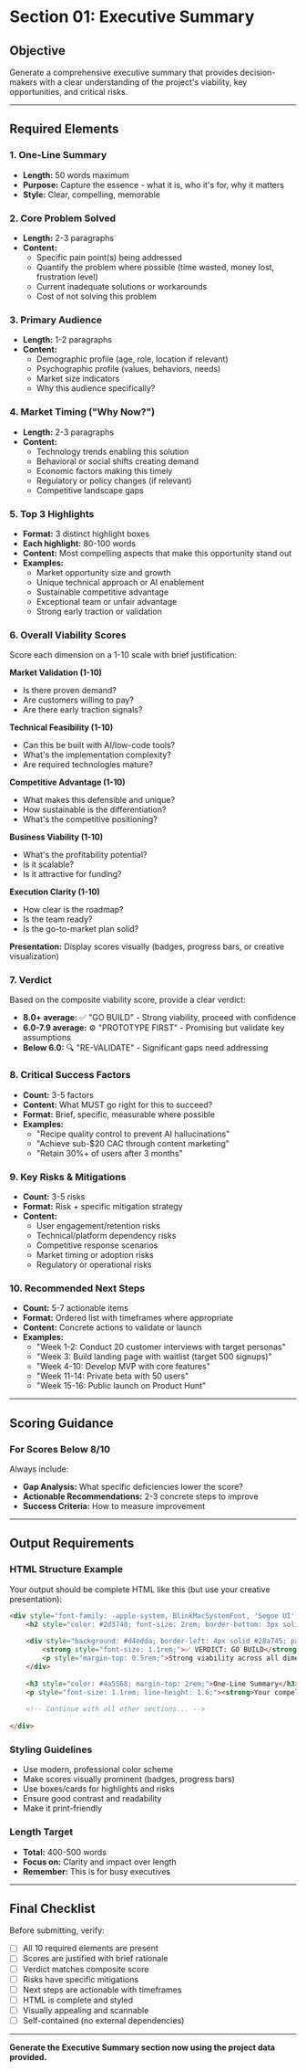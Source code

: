 # Section 01: Executive Summary

## Objective

Generate a comprehensive executive summary that provides decision-makers with a clear understanding of the project's viability, key opportunities, and critical risks.

---

## Required Elements

### 1. One-Line Summary
- **Length:** 50 words maximum
- **Purpose:** Capture the essence - what it is, who it's for, why it matters
- **Style:** Clear, compelling, memorable

### 2. Core Problem Solved
- **Length:** 2-3 paragraphs
- **Content:**
  - Specific pain point(s) being addressed
  - Quantify the problem where possible (time wasted, money lost, frustration level)
  - Current inadequate solutions or workarounds
  - Cost of not solving this problem

### 3. Primary Audience
- **Length:** 1-2 paragraphs
- **Content:**
  - Demographic profile (age, role, location if relevant)
  - Psychographic profile (values, behaviors, needs)
  - Market size indicators
  - Why this audience specifically?

### 4. Market Timing ("Why Now?")
- **Length:** 2-3 paragraphs
- **Content:**
  - Technology trends enabling this solution
  - Behavioral or social shifts creating demand
  - Economic factors making this timely
  - Regulatory or policy changes (if relevant)
  - Competitive landscape gaps

### 5. Top 3 Highlights
- **Format:** 3 distinct highlight boxes
- **Each highlight:** 80-100 words
- **Content:** Most compelling aspects that make this opportunity stand out
- **Examples:**
  - Market opportunity size and growth
  - Unique technical approach or AI enablement
  - Sustainable competitive advantage
  - Exceptional team or unfair advantage
  - Strong early traction or validation

### 6. Overall Viability Scores
Score each dimension on a 1-10 scale with brief justification:

**Market Validation (1-10)**
- Is there proven demand?
- Are customers willing to pay?
- Are there early traction signals?

**Technical Feasibility (1-10)**
- Can this be built with AI/low-code tools?
- What's the implementation complexity?
- Are required technologies mature?

**Competitive Advantage (1-10)**
- What makes this defensible and unique?
- How sustainable is the differentiation?
- What's the competitive positioning?

**Business Viability (1-10)**
- What's the profitability potential?
- Is it scalable?
- Is it attractive for funding?

**Execution Clarity (1-10)**
- How clear is the roadmap?
- Is the team ready?
- Is the go-to-market plan solid?

**Presentation:** Display scores visually (badges, progress bars, or creative visualization)

### 7. Verdict
Based on the composite viability score, provide a clear verdict:
- **8.0+ average:** ✅ "GO BUILD" - Strong viability, proceed with confidence
- **6.0-7.9 average:** ⚙️ "PROTOTYPE FIRST" - Promising but validate key assumptions
- **Below 6.0:** 🔍 "RE-VALIDATE" - Significant gaps need addressing

### 8. Critical Success Factors
- **Count:** 3-5 factors
- **Content:** What MUST go right for this to succeed?
- **Format:** Brief, specific, measurable where possible
- **Examples:**
  - "Recipe quality control to prevent AI hallucinations"
  - "Achieve sub-$20 CAC through content marketing"
  - "Retain 30%+ of users after 3 months"

### 9. Key Risks & Mitigations
- **Count:** 3-5 risks
- **Format:** Risk + specific mitigation strategy
- **Content:**
  - User engagement/retention risks
  - Technical/platform dependency risks
  - Competitive response scenarios
  - Market timing or adoption risks
  - Regulatory or operational risks

### 10. Recommended Next Steps
- **Count:** 5-7 actionable items
- **Format:** Ordered list with timeframes where appropriate
- **Content:** Concrete actions to validate or launch
- **Examples:**
  - "Week 1-2: Conduct 20 customer interviews with target personas"
  - "Week 3: Build landing page with waitlist (target 500 signups)"
  - "Week 4-10: Develop MVP with core features"
  - "Week 11-14: Private beta with 50 users"
  - "Week 15-16: Public launch on Product Hunt"

---

## Scoring Guidance

### For Scores Below 8/10
Always include:
- **Gap Analysis:** What specific deficiencies lower the score?
- **Actionable Recommendations:** 2-3 concrete steps to improve
- **Success Criteria:** How to measure improvement

---

## Output Requirements

### HTML Structure Example
Your output should be complete HTML like this (but use your creative presentation):

```html
<div style="font-family: -apple-system, BlinkMacSystemFont, 'Segoe UI', sans-serif; max-width: 900px; margin: 0 auto; padding: 2rem;">
    <h2 style="color: #2d3748; font-size: 2rem; border-bottom: 3px solid #667eea; padding-bottom: 0.5rem;">Executive Summary</h2>
    
    <div style="background: #d4edda; border-left: 4px solid #28a745; padding: 1.5rem; margin: 2rem 0; border-radius: 4px;">
        <strong style="font-size: 1.1rem;">✅ VERDICT: GO BUILD</strong>
        <p style="margin-top: 0.5rem;">Strong viability across all dimensions with clear path to market.</p>
    </div>
    
    <h3 style="color: #4a5568; margin-top: 2rem;">One-Line Summary</h3>
    <p style="font-size: 1.1rem; line-height: 1.6;"><strong>Your compelling summary here...</strong></p>
    
    <!-- Continue with all other sections... -->
    
</div>
```

### Styling Guidelines
- Use modern, professional color scheme
- Make scores visually prominent (badges, progress bars)
- Use boxes/cards for highlights and risks
- Ensure good contrast and readability
- Make it print-friendly

### Length Target
- **Total:** 400-500 words
- **Focus on:** Clarity and impact over length
- **Remember:** This is for busy executives

---

## Final Checklist

Before submitting, verify:
- [ ] All 10 required elements are present
- [ ] Scores are justified with brief rationale
- [ ] Verdict matches composite score
- [ ] Risks have specific mitigations
- [ ] Next steps are actionable with timeframes
- [ ] HTML is complete and styled
- [ ] Visually appealing and scannable
- [ ] Self-contained (no external dependencies)

---

**Generate the Executive Summary section now using the project data provided.**
